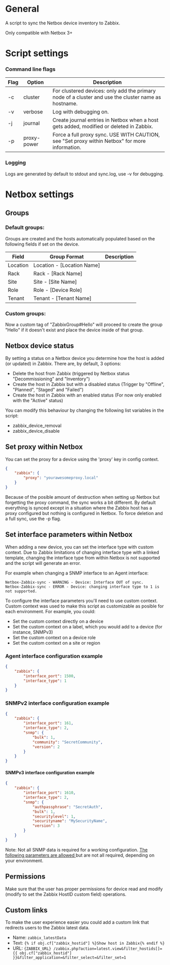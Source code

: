 # General
A script to sync the Netbox device inventory to Zabbix.

Only compatible with Netbox 3+

# Script settings

### Command line flags
|  Flag | Option  |  Description |
| ----- | ------- | ------------ |
| -c | cluster | For clustered devices: only add the primary node of a cluster and use the cluster name as hostname. |
| -v | verbose | Log with debugging on. |
| -j | journal | Create journal entries in Netbox when a host gets added, modified or deleted in Zabbix. |
| -p | proxy-power | Force a full proxy sync. USE WITH CAUTION, see "Set proxy within Netbox" for more information. |

### Logging
Logs are generated by default to stdout and sync.log, use -v for debugging.

# Netbox settings

## Groups
### Default groups:
Groups are created and the hosts automatically populated based on the following fields if set on the device.


|  Field | Group Format  |  Description |
| ----- | ------- | ------------ |
| Location | Location - [Location Name] | |
| Rack | Rack - [Rack Name] | |
| Site | Site - [Site Name] | |
| Role | Role - [Device Role] | |
| Tenant | Tenant - [Tenant Name] | | 
 
### Custom groups:
Now a custom tag of "ZabbixGroup#Hello" will proceed to create the group "Hello" if it doesn't exist and place the device inside of that group.

## Netbox device status
By setting a status on a Netbox device you determine how the host is added (or updated) in Zabbix. There are, by default, 3 options:
* Delete the host from Zabbix (triggered by Netbox status "Decommissioning" and "Inventory")
* Create the host in Zabbix but with a disabled status (Trigger by "Offline", "Planned", "Staged" and "Failed")
* Create the host in Zabbix with an enabled status (For now only enabled with the "Active" status)

You can modify this behaviour by changing the following list variables in the script:
 - zabbix_device_removal
 - zabbix_device_disable

## Set proxy within Netbox
You can set the proxy for a device using the 'proxy' key in config context.
```json
{
    "zabbix": {
        "proxy": "yourawesomeproxy.local"
    }
}
```
Because of the posible amount of destruction when setting up Netbox but forgetting the proxy command, the sync works a bit different. By default everything is synced except in a situation where the Zabbix host has a proxy configured but nothing is configured in Netbox. To force deletion and a full sync, use the -p flag.

## Set interface parameters within Netbox
When adding a new device, you can set the interface type with custom context.
Due to Zabbix limitations of changing interface type with a linked template, changing the interface type from within Netbox is not supported and the script will generate an error.

For example when changing a SNMP interface to an Agent interface:
```
Netbox-Zabbix-sync - WARNING - Device: Interface OUT of sync.
Netbox-Zabbix-sync - ERROR - Device: changing interface type to 1 is not supported.
```

To configure the interface parameters you'll need to use custom context. Custom context was used to make this script as customizable as posible for each environment. For example, you could:
 * Set the custom context directly on a device
 * Set the custom context on a label, which you would add to a device (for instance, SNMPv3)
 * Set the custom context on a device role
 * Set the custom context on a site or region

### Agent interface configuration example
```json
{
    "zabbix": {
        "interface_port": 1500,
        "interface_type": 1
    }
}
```
### SNMPv2 interface configuration example
```json
{
    "zabbix": {
        "interface_port": 161,
        "interface_type": 2,
        "snmp": {
            "bulk": 1,
            "community": "SecretCommunity",
            "version": 2
        }
    }
}
```
#### SNMPv3 interface configuration example
```json
{
    "zabbix": {
        "interface_port": 1610,
        "interface_type": 2,
        "snmp": {
            "authpassphrase": "SecretAuth",
            "bulk": 1,
            "securitylevel": 1,
            "securityname": "MySecurityName",
            "version": 3
        }
    }
}
```
Note: Not all SNMP data is required for a working configuration. [The following parameters are allowed ](https://www.zabbix.com/documentation/current/manual/api/reference/hostinterface/object#details_tag "The following parameters are allowed ")but are not all required, depending on your environment.

## Permissions
Make sure that the user has proper permissions for device read and modify (modify to set the Zabbix HostID custom field) operations.

## Custom links
To make the user experience easier you could add a custom link that redirects users to the Zabbix latest data.

* Name: ```zabbix_latestData```
* Text: ```{% if obj.cf["zabbix_hostid"] %}Show host in Zabbix{% endif %}```
* URL: ```{ZABBIX_URL} /zabbix.php?action=latest.view&filter_hostids[]={{ obj.cf["zabbix_hostid"] }}&filter_application=&filter_select=&filter_set=1```
